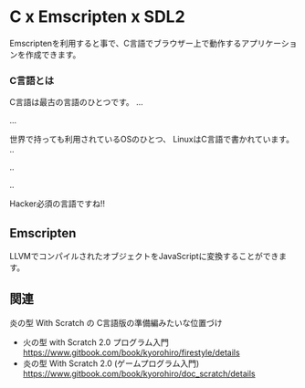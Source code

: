# C x Emscripten x SDL2

Emscriptenを利用すると事で、C言語でブラウザー上で動作するアプリケーションを作成できます。



### C言語とは

C言語は最古の言語のひとつです。
...

...


世界で持っても利用されているOSのひとつ、 LinuxはC言語で書かれています。
..

..

..

Hacker必須の言語ですね!!

## Emscripten

LLVMでコンパイルされたオブジェクトをJavaScriptに変換することができます。



## 関連

炎の型 With Scratch の C言語版の準備編みたいな位置づけ
- 火の型 with Scratch 2.0 プログラム入門　　https://www.gitbook.com/book/kyorohiro/firestyle/details
- 炎の型 With Scratch 2.0 (ゲームプログラム入門) https://www.gitbook.com/book/kyorohiro/doc_scratch/details
